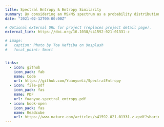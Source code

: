 ```yaml
---
title: Spectral Entropy & Entropy Similarity
summary: By considering an MS/MS spectrum as a probability distribution, we introduced the concept of **Spectral Entropy** to evaluate the information within the spectrum. Expanding on this idea, we proposed **Entropy Similarity** as a metric to measure the similarity between two spectra. Utilizing this approach can lead to a reduction in the false positive rate for metabolite identification by up to 40%.
date: "2021-02-12T00:00:00Z"

# Optional external URL for project (replaces project detail page).
external_link: https://doi.org/10.1038/s41592-021-01331-z

# image:
#   caption: Photo by Toa Heftiba on Unsplash
#   focal_point: Smart


links:
  - icon: github 
    icon_pack: fab
    name: Code
    url: https://github.com/YuanyueLi/SpectralEntropy
  - icon: file-pdf
    icon_pack: fas
    name: PDF
    url: Yuanyue-spectral_entropy.pdf
  - icon: book-open
    icon_pack: fas
    name: Readcube
    url: https://www.nature.com/articles/s41592-021-01331-z.epdf?sharing_token=MkLnb_sSuFHJYPCGrZZVi9RgN0jAjWel9jnR3ZoTv0P202SrTgG-3hC-Uiv27rI5rT_PoOqyC1xYpq2-R2ouPIhxXKpIodpezvTs70Y3Bbk5kqCySTAVUnm6ueeg7KMXSWqfO0c8lSztyC6K9iuaNFjCUathzGTDadGrwMc9sE0%3D
---
```

